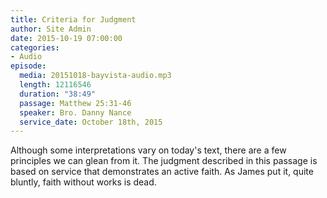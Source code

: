 ```yaml
---
title: Criteria for Judgment
author: Site Admin
date: 2015-10-19 07:00:00
categories:
- Audio
episode:
  media: 20151018-bayvista-audio.mp3
  length: 12116546
  duration: "38:49"
  passage: Matthew 25:31-46
  speaker: Bro. Danny Nance
  service_date: October 18th, 2015
---
```

Although some interpretations vary on today's text, there are a few principles we can glean from it. The judgment described in this passage is based on service that demonstrates an active faith. As James put it, quite bluntly, faith without works is dead.